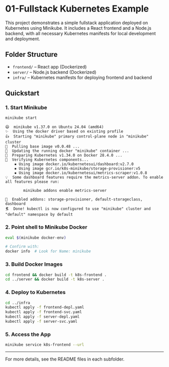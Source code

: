 # 01-Fullstack Kubernetes Example

This project demonstrates a simple fullstack application deployed on Kubernetes using Minikube. It includes a React frontend and a Node.js backend, with all necessary Kubernetes manifests for local development and deployment.

## Folder Structure

- `frontend/` – React app (Dockerized)
- `server/` – Node.js backend (Dockerized)
- `infra/` – Kubernetes manifests for deploying frontend and backend

## Quickstart

### 1. Start Minikube

```bash
minikube start
```

```
😄  minikube v1.37.0 on Ubuntu 24.04 (amd64)
✨  Using the docker driver based on existing profile
👍  Starting "minikube" primary control-plane node in "minikube" cluster
🚜  Pulling base image v0.0.48 ...
🏃  Updating the running docker "minikube" container ...
🐳  Preparing Kubernetes v1.34.0 on Docker 28.4.0 ...
🔎  Verifying Kubernetes components...
    ▪ Using image docker.io/kubernetesui/dashboard:v2.7.0
    ▪ Using image gcr.io/k8s-minikube/storage-provisioner:v5
    ▪ Using image docker.io/kubernetesui/metrics-scraper:v1.0.8
💡  Some dashboard features require the metrics-server addon. To enable all features please run:

        minikube addons enable metrics-server

🌟  Enabled addons: storage-provisioner, default-storageclass, dashboard
🏄  Done! kubectl is now configured to use "minikube" cluster and "default" namespace by default
```

### 2. Point shell to Minikube Docker

```bash
eval $(minikube docker-env)

# Confirm with:
docker info  # Look for Name: minikube
```

### 3. Build Docker Images

```bash
cd frontend && docker build -t k8s-frontend .
cd ../server && docker build -t k8s-server .
```

### 4. Deploy to Kubernetes

```bash
cd ../infra
kubectl apply -f frontend-depl.yaml
kubectl apply -f frontend-svc.yaml
kubectl apply -f server-depl.yaml
kubectl apply -f server-svc.yaml
```

### 5. Access the App

```bash
minikube service k8s-frontend --url
```

---

For more details, see the README files in each subfolder.